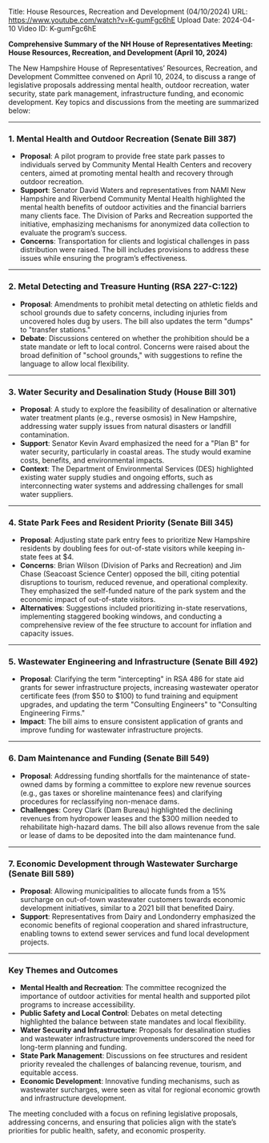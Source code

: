 Title: House Resources, Recreation and Development (04/10/2024)
URL: https://www.youtube.com/watch?v=K-gumFgc6hE
Upload Date: 2024-04-10
Video ID: K-gumFgc6hE

**Comprehensive Summary of the NH House of Representatives Meeting: House Resources, Recreation, and Development (April 10, 2024)**

The New Hampshire House of Representatives’ Resources, Recreation, and Development Committee convened on April 10, 2024, to discuss a range of legislative proposals addressing mental health, outdoor recreation, water security, state park management, infrastructure funding, and economic development. Key topics and discussions from the meeting are summarized below:

---

### **1. Mental Health and Outdoor Recreation (Senate Bill 387)**
- **Proposal**: A pilot program to provide free state park passes to individuals served by Community Mental Health Centers and recovery centers, aimed at promoting mental health and recovery through outdoor recreation.
- **Support**: Senator David Waters and representatives from NAMI New Hampshire and Riverbend Community Mental Health highlighted the mental health benefits of outdoor activities and the financial barriers many clients face. The Division of Parks and Recreation supported the initiative, emphasizing mechanisms for anonymized data collection to evaluate the program’s success.
- **Concerns**: Transportation for clients and logistical challenges in pass distribution were raised. The bill includes provisions to address these issues while ensuring the program’s effectiveness.

---

### **2. Metal Detecting and Treasure Hunting (RSA 227-C:122)**
- **Proposal**: Amendments to prohibit metal detecting on athletic fields and school grounds due to safety concerns, including injuries from uncovered holes dug by users. The bill also updates the term "dumps" to "transfer stations."
- **Debate**: Discussions centered on whether the prohibition should be a state mandate or left to local control. Concerns were raised about the broad definition of "school grounds," with suggestions to refine the language to allow local flexibility.

---

### **3. Water Security and Desalination Study (House Bill 301)**
- **Proposal**: A study to explore the feasibility of desalination or alternative water treatment plants (e.g., reverse osmosis) in New Hampshire, addressing water supply issues from natural disasters or landfill contamination.
- **Support**: Senator Kevin Avard emphasized the need for a "Plan B" for water security, particularly in coastal areas. The study would examine costs, benefits, and environmental impacts.
- **Context**: The Department of Environmental Services (DES) highlighted existing water supply studies and ongoing efforts, such as interconnecting water systems and addressing challenges for small water suppliers.

---

### **4. State Park Fees and Resident Priority (Senate Bill 345)**
- **Proposal**: Adjusting state park entry fees to prioritize New Hampshire residents by doubling fees for out-of-state visitors while keeping in-state fees at $4.
- **Concerns**: Brian Wilson (Division of Parks and Recreation) and Jim Chase (Seacoast Science Center) opposed the bill, citing potential disruptions to tourism, reduced revenue, and operational complexity. They emphasized the self-funded nature of the park system and the economic impact of out-of-state visitors.
- **Alternatives**: Suggestions included prioritizing in-state reservations, implementing staggered booking windows, and conducting a comprehensive review of the fee structure to account for inflation and capacity issues.

---

### **5. Wastewater Engineering and Infrastructure (Senate Bill 492)**
- **Proposal**: Clarifying the term "intercepting" in RSA 486 for state aid grants for sewer infrastructure projects, increasing wastewater operator certificate fees (from $50 to $100) to fund training and equipment upgrades, and updating the term "Consulting Engineers" to "Consulting Engineering Firms."
- **Impact**: The bill aims to ensure consistent application of grants and improve funding for wastewater infrastructure projects.

---

### **6. Dam Maintenance and Funding (Senate Bill 549)**
- **Proposal**: Addressing funding shortfalls for the maintenance of state-owned dams by forming a committee to explore new revenue sources (e.g., gas taxes or shoreline maintenance fees) and clarifying procedures for reclassifying non-menace dams.
- **Challenges**: Corey Clark (Dam Bureau) highlighted the declining revenues from hydropower leases and the $300 million needed to rehabilitate high-hazard dams. The bill also allows revenue from the sale or lease of dams to be deposited into the dam maintenance fund.

---

### **7. Economic Development through Wastewater Surcharge (Senate Bill 589)**
- **Proposal**: Allowing municipalities to allocate funds from a 15% surcharge on out-of-town wastewater customers towards economic development initiatives, similar to a 2021 bill that benefited Dairy.
- **Support**: Representatives from Dairy and Londonderry emphasized the economic benefits of regional cooperation and shared infrastructure, enabling towns to extend sewer services and fund local development projects.

---

### **Key Themes and Outcomes**
- **Mental Health and Recreation**: The committee recognized the importance of outdoor activities for mental health and supported pilot programs to increase accessibility.
- **Public Safety and Local Control**: Debates on metal detecting highlighted the balance between state mandates and local flexibility.
- **Water Security and Infrastructure**: Proposals for desalination studies and wastewater infrastructure improvements underscored the need for long-term planning and funding.
- **State Park Management**: Discussions on fee structures and resident priority revealed the challenges of balancing revenue, tourism, and equitable access.
- **Economic Development**: Innovative funding mechanisms, such as wastewater surcharges, were seen as vital for regional economic growth and infrastructure development.

The meeting concluded with a focus on refining legislative proposals, addressing concerns, and ensuring that policies align with the state’s priorities for public health, safety, and economic prosperity.